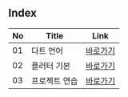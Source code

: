 Index
---
|No|Title|Link|
|-|-|-|
|01|다트 언어|[바로가기](./doc/01)|
|02|플러터 기본|[바로가기](./doc/02)|
|03|프로젝트 연습|[바로가기](./doc/03)|
